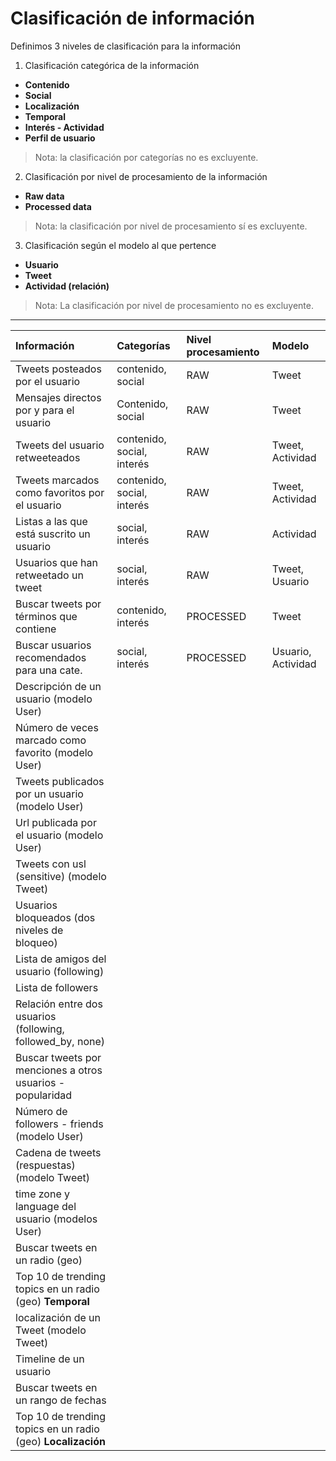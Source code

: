 Clasificación de información
===========

Definimos 3 niveles de clasificación para la información

1) Clasificación categórica de la información 

 - **Contenido**
 - **Social**
 - **Localización**
 - **Temporal**
 - **Interés - Actividad**
 - **Perfil de usuario**

> Nota: la clasificación por categorías no es excluyente.

2) Clasificación por nivel de procesamiento de la información

 - **Raw data**
 - **Processed data**

> Nota: la clasificación por nivel de procesamiento sí es excluyente.

3) Clasificación según el modelo al que pertence

 - **Usuario**
 - **Tweet**
 - **Actividad (relación)**

> Nota: La clasificación por nivel de procesamiento no es excluyente.

***

| Información 									| Categorías 						| Nivel procesamiento 	| Modelo 			 |
|:------------									|:-----------						|:--------------------	|:-------			 |
| Tweets posteados por el usuario 				| contenido, social 				| RAW 					| Tweet				 |
| Mensajes directos por y para el usuario 		| Contenido, social 				| RAW 					| Tweet 			 |
| Tweets del usuario retweeteados 				| contenido, social, interés 		| RAW 					| Tweet, Actividad 	 |
| Tweets marcados como favoritos por el usuario | contenido, social, interés 		| RAW 					| Tweet, Actividad   |
| Listas a las que está suscrito un usuario 	| social, interés 					| RAW 					| Actividad 		 |
| Usuarios que han retweetado un tweet 			| social, interés 					| RAW 					| Tweet, Usuario 	 |
| Buscar tweets por términos que contiene 		| contenido, interés 				| PROCESSED 			| Tweet 			 |
| Buscar usuarios recomendados para una cate. 	| social, interés 					| PROCESSED 			| Usuario, Actividad |
| Descripción de un usuario (modelo User)				|
| Número de veces marcado como favorito (modelo User)				|
| Tweets publicados por un usuario (modelo User)				|
| Url publicada por el usuario (modelo User)				|
| Tweets con usl (sensitive) (modelo Tweet)				|
| Usuarios bloqueados (dos niveles de bloqueo)				|
| Lista de amigos del usuario (following)				|
| Lista de followers				|
| Relación entre dos usuarios (following, followed_by, none)				|
| Buscar tweets por menciones a otros usuarios - popularidad				|
| Número de followers - friends (modelo User)				|
| Cadena de tweets (respuestas) (modelo Tweet)				|
| time zone y language del usuario (modelos User)				|
| Buscar tweets en un radio (geo)				|
| Top 10 de trending topics en un radio (geo) **Temporal**				|
| localización de un Tweet (modelo Tweet)				|
| Timeline de un usuario				|
| Buscar tweets en un rango de fechas				|
| Top 10 de trending topics en un radio (geo) **Localización**				|

